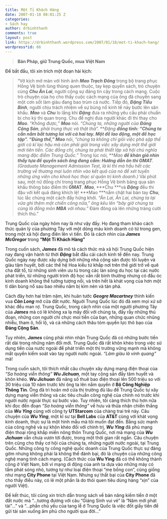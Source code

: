 ```yaml
---
title: Một Tỉ Khách Hàng
date: 2007-01-18 08:01:25 Z
categories:
- Sách hay
author: drbinhthanh
comments: true
layout: post
link: https://drbinhthanh.wordpress.com/2007/01/18/mot-ti-khach-hang/
wordpress*id: 66
---
```


> **Bán Pháp, giữ Trung Quốc, mua Việt Nam**

Để bắt đầu, tôi xin trích một đoạn hài kịch:

> “Vở kịch mở màn với hình ảnh ***Mao Trạch Đông*** trong bộ trang phục Hồng Vệ binh lùng thùng quen thuộc, tay kẹp quyển sách, trò chuyện cùng ***Chu Ân Lai***, người cộng sự đáng tin cậy trong cách mạng. Cuộc trò chuyện của họ cho thấy cuộc cách mạng của ông đã chuyển sang một cơn sốt làm giàu đang bao trùm cả nước.
Tiếp đó, ***Đặng Tiểu Bình***, người chịu trách nhiệm về sự bùng nổ kinh tế này bước lên sân khấu. ***Mao*** và ***Chu*** lo lắng khi ***Đặng*** đưa ra những yêu cầu phải chuẩn bị cho kỳ thi quan trọng. Chu đề nghị đưa người khác đi thi thay cho ***Mao***.
*“Không được,”* ***Mao*** nói. *“Chúng ta, những người của **Đảng Cộng Sản**, phải trung thực và thật thà”.*
***Đặng ***đồng tình: *“Chúng ta cần nắm bắt tương lai với cả hai tay. Một để lao động, một để học tập”.*
*“Đúng thế,”** Mao*** nói, *“chúng ta không chỉ giỏi việc phá sập thế giới cũ kĩ lạc hậu mà còn phải giỏi trong việc xây dựng một thế giới mới tiên tiến. Các đồng chí, chúng ta phải thiết lập xã hội chủ nghĩa mang đặc điểm Trung Quốc.”*
Trong lúc nói, ***Mao ***để khán giả nhìn thấy tựa đề quyển sách ông đang cầm: *Hướng dẫn ôn thi **GMAT*****.** *(Graduate Management Admission Test, là kì thi mà hầu hết các trường về thương mại luôn nhìn vào kết quả của nó để xét tuyển những ứng viên cho khoá học thạc sĩ quản trị kinh doanh.)*
Vài phút sau, một nữ đồng chí trong trang phục Hồng Vệ binh băng qua sân khấu thông báo điểm thi **GMAT**. ***Mao***, ***Chu ***và ***Đặng*** đều thi đậu với kết quả đáng khích lệ!
***Mao ***nắm chặt hai bàn tay ***Chu***, lúc lắc chúng một cách đầy hứng khởi.
*“Ân Lai, Ân Lai, chúng ta lại vừa ghi thêm một chiến công nữa,” ông kêu lên “bây giờ chúng ta cùng là đồng môn **MBA** với nhau.”*
Đám đông oà lên những tràng cười thích thú.”


<!-- more -->


Trung Quốc của ngày hôm nay là như vậy đấy. Họ đang tham khảo cách thức quản lý của phương Tây với một dòng máu kinh doanh có từ trong gen, trong một xã hội đang điên lên vì tiền. Đó là cách nhìn của ***James McGregor*** trong **“Một Tỉ Khách Hàng”**

Trong cuốn sách, ***James*** đã mô tả cách thức mà xã hội Trung Quốc hiện nay đang vận hành từ thời ***Đặng*** bắt đầu cải cách kinh tế đến nay. Trung Quốc ngày nay được xây dựng bởi những nhà cộng sản được tôi luyện và giàu tâm huyết, bởi các thế hệ Hoa kiều từ khắp nơi trên thế giới trở về quê cha đất tổ, từ những sinh viên ưu tú trong các làn sóng du học tại các nước phát triển, từ những người trình độ học vấn rất bình thường nhưng có đầu óc kinh doanh không thể tưởng tượng nổi, và trên hết là khát vọng của hơn một tỉ dân bùng nổ sau bao nhiêu năm bị kìm nén và tàn phá.

Cách đây hơn hai trăm năm, khi huân tước ***Geogre Macartney*** thỉnh kiến vua ***Càn Long*** mở cửa đất nước. Nguời Trung Quốc lúc đó đã xem mọi xứ sở khác đều man rợ. Trung Quốc, trong cách nhìn của một người phương Tây của ***James*** mà có lẽ không xa lạ mấy đối với chúng ta, đầy rẫy những thủ đoạn, những con người chỉ chực moi tiền của bạn, những quan chức nhũng nhiễu, tham ô, hối lộ, và cả những cách thâu tóm quyền lực thô bạo của **Đảng Cộng Sản**.

Tuy nhiên, ***James*** cũng phải nhìn nhận Trung Quốc đã có những bước tiến rất dài trong những năm đổi mới. Trung Quốc đã rất khôn khéo trong việc sử dụng tiền của nước ngoài để phát triển một thị trường vững mạnh mà không mất quyền kiểm soát vào tay người nước ngoài. *“Làm giàu là vinh quang”* mà!

Trong cuốn sách, tôi thích nhất câu chuyện xây dựng mạng điện thoại của *“Sa hoàng viễn thông”* ***Wu Jichuan***, một tay cộng sản đầy tâm huyết và khôn khéo. ***Wu Jichuan*** đã nâng số thuê bao điện thoại lên 500 triệu so với 30 triệu của 10 năm trước khi ông ta lên nắm quyền ở **Bộ Công Nghiệp Thông Tin**. Ông đã trì hoãn mở cửa thị trường đủ lâu để Trung Quốc tự xây dựng mạng viễn thông và các tiêu chuẩn công nghệ của chính nó trước khi người nước ngoài thực sự bước vào. Tuy nhiên, tôi càng thích thú hơn nữa khi đọc đến đoạn *“Sa hoàng viễn thông”* về hưu và thừa nhận chiến thắng của ***Wu Ying*** cùng với công ty **UTStarcom** của chàng trai trẻ này. Câu chuyện của ***Wu Ying***, một kĩ sư tại **Bell Labs** của **AT&T** cùng với khát vọng kinh doanh, thực sự là một hình mẫu mà tôi muốn đạt đến. Bằng sức mạnh của công nghệ và sự khôn khéo đối với chính trị, ***Wu Ying*** đã phủ mạng điện thoại rộng khắp miền nông thôn Trung Quốc, nơi mà mạng của ***Wu Jichuan*** vẫn chưa vươn tới được, trong một thời gian rất ngắn. Câu chuyện trên cũng cho thấy cơ hội của chúng ta, những người nước ngoài, tại Trung Quốc. Những công ty công nghệ quốc doanh của Trung Quốc thực sự đáng gờm nhưng không phải là không thể đánh bại, đó là chuyện của những công nghệ mang tính cách mạng. (Cách thức của **Wu Ying** đã có thể không thành công ở Việt Nam, bởi vì mạng di động của anh ta dựa vào những máy có tầm phát sóng nhỏ, tương tự như loại điện thoại “mẹ bồng con”, cũng giống như mạng **City Phone** tại Việt Nam. Nhưng sự thất bại của **City Phone** đã cho thấy điều này, có lẽ một phần là do thói quen tiêu dùng hàng “xịn” của người Việt).

Để kết thúc, tôi cũng xin trích dẫn trong sách về bản năng kiếm tiền ở một đất nước mà “…tương đương với câu “Giáng Sinh vui vẻ” là “Năm mới phát tài”…” và “…phần chủ yếu của tang lễ ở Trung Quốc là việc đốt giấy tiền để gửi tài sản xuống âm phủ cho người qua đời…”
